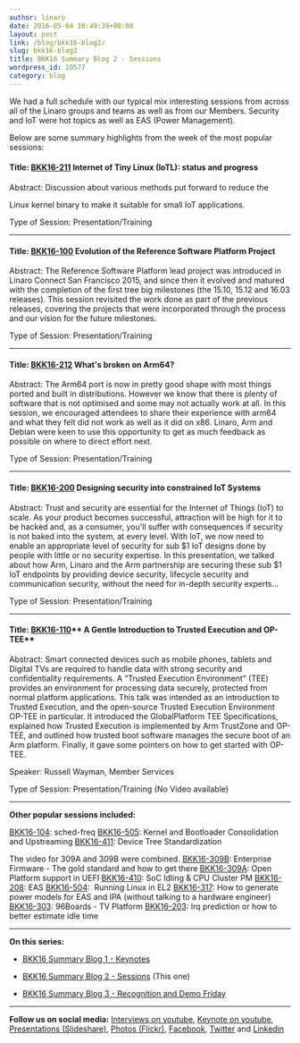 ```yaml
---
author: linaro
date: 2016-05-04 10:49:39+00:00
layout: post
link: /blog/bkk16-blog2/
slug: bkk16-blog2
title: BKK16 Summary Blog 2 - Sessions
wordpress_id: 10577
category: blog
---
```


We had a full schedule with our typical mix interesting sessions from across all of the Linaro groups and teams as well as from our Members. Security and IoT were hot topics as well as EAS (Power Management).

Below are some summary highlights from the week of the most popular sessions:

#### Title: [BKK16-211](https://connect.linaro.org/resources/bkk16/bkk16-211/) **Internet of Tiny Linux (IoTL): status and progress**

Abstract: Discussion about various methods put forward to reduce the

Linux kernel binary to make it suitable for small IoT applications.

Type of Session: Presentation/Training

---

#### Title: [BKK16-100](https://connect.linaro.org/resources/bkk16/bkk16-100/) **Evolution of the Reference Software Platform Project**

Abstract: The Reference Software Platform lead project was introduced in Linaro Connect San Francisco 2015, and since then it evolved and matured with the completion of the first tree big milestones (the 15.10, 15.12 and 16.03 releases). This session revisited the work done as part of the previous releases, covering the projects that were incorporated through the process and our vision for the future milestones.

Type of Session: Presentation/Training

---

#### Title: [BKK16-212](https://connect.linaro.org/resources/bkk16/bkk16-212/) **What's broken on Arm64?**

Abstract: The Arm64 port is now in pretty good shape with most things ported and built in distributions. However we know that there is plenty of software that is not optimised and some may not actually work at all. In this session, we encouraged attendees to share their experience with arm64 and what they felt did not work as well as it did on x86. Linaro, Arm and Debian were keen to use this opportunity to get as much feedback as possible on where to direct effort next.

Type of Session: Presentation/Training

---

#### Title: [BKK16-200](https://connect.linaro.org/resources/bkk16/bkk16-200/) **Designing security into constrained IoT Systems**

Abstract: Trust and security are essential for the Internet of Things (IoT) to scale. As your product becomes successful, attraction will be high for it to be hacked and, as a consumer, you'll suffer with consequences if security is not baked into the system, at every level. With IoT, we now need to enable an appropriate level of security for sub $1 IoT designs done by people with little or no security expertise. In this presentation, we talked about how Arm, Linaro and the Arm partnership are securing these sub $1 IoT endpoints by providing device security, lifecycle security and communication security, without the need for in-depth security experts…

Type of Session: Presentation/Training

---

#### Title: [BKK16-110](https://connect.linaro.org/resources/bkk16/bkk16-110/)** A Gentle Introduction to Trusted Execution and OP-TEE**

Abstract: Smart connected devices such as mobile phones, tablets and Digital TVs are required to handle data with strong security and confidentiality requirements. A “Trusted Execution Environment” (TEE) provides an environment for processing data securely, protected from normal platform applications. This talk was intended as an introduction to Trusted Execution, and the open-source Trusted Execution Environment OP-TEE in particular. It introduced the GlobalPlatform TEE Specifications, explained how Trusted Execution is implemented by Arm TrustZone and OP-TEE, and outlined how trusted boot software manages the secure boot of an Arm platform. Finally, it gave some pointers on how to get started with OP-TEE.

Speaker: Russell Wayman, Member Services

Type of Session: Presentation/Training (No Video available)

---

**Other popular sessions included:**

[BKK16-104](https://connect.linaro.org/resources/bkk16/bkk16-104/): sched-freq
[BKK16-505](https://connect.linaro.org/resources/bkk16/bkk16-505/): Kernel and Bootloader Consolidation and Upstreaming
[BKK16-411](https://connect.linaro.org/resources/bkk16/bkk16-411/): Device Tree Standardization

The video for 309A and 309B were combined.
[BKK16-309B](https://connect.linaro.org/resources/bkk16/bkk16-309b/): Enterprise Firmware - The gold standard and how to get there
[BKK16-309A](https://connect.linaro.org/resources/bkk16/bkk16-309a/): Open Platform support in UEFI
[BKK16-410](https://connect.linaro.org/resources/bkk16/bkk16-410/): SoC Idling & CPU Cluster PM
[BKK16-208](https://connect.linaro.org/resources/bkk16/bkk16-208/): EAS
[BKK16-504](https://connect.linaro.org/resources/bkk16/bkk16-504/):  Running Linux in EL2
[BKK16-317](https://connect.linaro.org/resources/bkk16/bkk16-317): How to generate power models for EAS and IPA (without talking to a hardware engineer)
[BKK16-303](https://connect.linaro.org/resources/bkk16/bkk16-303/): 96Boards - TV Platform
[BKK16-203](https://connect.linaro.org/resources/bkk16/bkk16-203/): Irq prediction or how to better estimate idle time

---

**On this series:**

- [BKK16 Summary Blog 1 - Keynotes](/blog/bkk16-blog1/)

- [BKK16 Summary Blog 2 - Sessions](/blog/bkk16-blog2/) (This one)

- [BKK16 Summary Blog 3 - Recognition and Demo Friday](/blog/bkk16-blog3/)

---

**Follow us on social media:**
[Interviews on youtube](https://www.youtube.com/user/linaroorg?sub_confirmation=1&utm_source=Linaro.org&utm_medium=blog&utm_campaign=social), [Keynote on youtube](https://www.youtube.com/user/linaroOnAir?sub_confirmation=1&utm_source=Linaro.org&utm_medium=blog&utm_campaign=social), [Presentations (Slideshare)](http://www.slideshare.net/linaroorg?utm_source=Linaro.org&utm_medium=blog&utm_campaign=social),
[Photos (Flickr)](https://www.flickr.com/photos/linaroorg?utm_source=Linaro.org&utm_medium=blog&utm_campaign=social), [Facebook](https://www.facebook.com/LinaroOrg?utm_source=Linaro.org&utm_medium=blog&utm_campaign=social), [Twitter](https://twitter.com/linaroorg?utm_source=Linaro.org&utm_medium=blog&utm_campaign=social) and [Linkedin](https://www.linkedin.com/company/1026961?utm_source=Linaro.org&utm_medium=blog&utm_campaign=social)